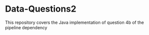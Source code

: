 # Data-Questions2
This repository covers the Java implementation of question 4b of the pipeline dependency
